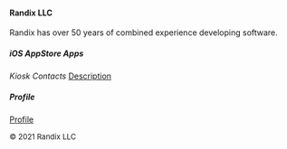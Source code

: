 #### Randix LLC

Randix has over 50 years of combined experience developing software. 

##### iOS AppStore Apps

*Kiosk Contacts* [Description](https://randix.github.io/KioskContacts)

##### Profile

[Profile](https://randix.github.io/profile)

<font size=2>© 2021 Randix LLC</font>
